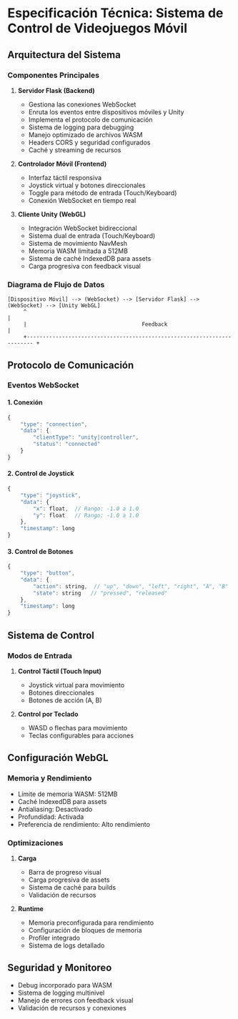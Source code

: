# Especificación Técnica: Sistema de Control de Videojuegos Móvil

## Arquitectura del Sistema

### Componentes Principales
1. **Servidor Flask (Backend)**
   - Gestiona las conexiones WebSocket
   - Enruta los eventos entre dispositivos móviles y Unity
   - Implementa el protocolo de comunicación
   - Sistema de logging para debugging
   - Manejo optimizado de archivos WASM
   - Headers CORS y seguridad configurados
   - Caché y streaming de recursos

2. **Controlador Móvil (Frontend)**
   - Interfaz táctil responsiva 
   - Joystick virtual y botones direccionales
   - Toggle para método de entrada (Touch/Keyboard)
   - Conexión WebSocket en tiempo real

3. **Cliente Unity (WebGL)**
   - Integración WebSocket bidireccional
   - Sistema dual de entrada (Touch/Keyboard)
   - Sistema de movimiento NavMesh
   - Memoria WASM limitada a 512MB
   - Sistema de caché IndexedDB para assets
   - Carga progresiva con feedback visual

### Diagrama de Flujo de Datos
```
[Dispositivo Móvil] --> (WebSocket) --> [Servidor Flask] --> (WebSocket) --> [Unity WebGL]
     ^                                                                            |
     |                                    Feedback                                |
     +------------------------------------------------------------------------ +
```

## Protocolo de Comunicación

### Eventos WebSocket

#### 1. Conexión
```javascript
{
    "type": "connection",
    "data": {
        "clientType": "unity|controller",
        "status": "connected"
    }
}
```

#### 2. Control de Joystick
```javascript
{
    "type": "joystick",
    "data": {
        "x": float,  // Rango: -1.0 a 1.0
        "y": float   // Rango: -1.0 a 1.0
    },
    "timestamp": long
}
```

#### 3. Control de Botones
```javascript
{
    "type": "button",
    "data": {
        "action": string,  // "up", "down", "left", "right", "A", "B"
        "state": string   // "pressed", "released"
    },
    "timestamp": long
}
```

## Sistema de Control

### Modos de Entrada
1. **Control Táctil (Touch Input)**
   - Joystick virtual para movimiento
   - Botones direccionales
   - Botones de acción (A, B)

2. **Control por Teclado**
   - WASD o flechas para movimiento
   - Teclas configurables para acciones

## Configuración WebGL

### Memoria y Rendimiento
- Límite de memoria WASM: 512MB
- Caché IndexedDB para assets
- Antialiasing: Desactivado
- Profundidad: Activada
- Preferencia de rendimiento: Alto rendimiento

### Optimizaciones
1. **Carga**
   - Barra de progreso visual
   - Carga progresiva de assets
   - Sistema de caché para builds
   - Validación de recursos

2. **Runtime**
   - Memoria preconfigurada para rendimiento
   - Configuración de bloques de memoria
   - Profiler integrado
   - Sistema de logs detallado

## Seguridad y Monitoreo
- Debug incorporado para WASM
- Sistema de logging multinivel
- Manejo de errores con feedback visual
- Validación de recursos y conexiones